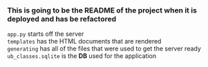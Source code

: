 ### This is going to be the README of the project when it is deployed and has be refactored
 
``app.py`` starts off the server </br>
``templates`` has the HTML documents that are rendered </br>
``generating`` has all of the files that were used to get  the server ready
``ub_classes.sqlite`` is the **DB** used for the application


